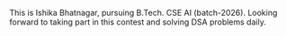 This is Ishika Bhatnagar, pursuing B.Tech. CSE AI (batch-2026). Looking forward to taking part in this contest and solving DSA problems daily.
